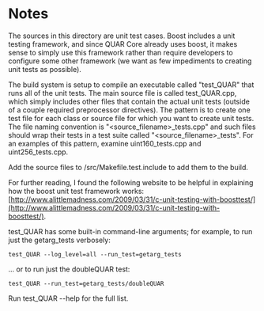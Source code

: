 # Notes
The sources in this directory are unit test cases.  Boost includes a
unit testing framework, and since QUAR Core already uses boost, it makes
sense to simply use this framework rather than require developers to
configure some other framework (we want as few impediments to creating
unit tests as possible).

The build system is setup to compile an executable called "test_QUAR"
that runs all of the unit tests.  The main source file is called
test_QUAR.cpp, which simply includes other files that contain the
actual unit tests (outside of a couple required preprocessor
directives).  The pattern is to create one test file for each class or
source file for which you want to create unit tests.  The file naming
convention is "<source_filename>_tests.cpp" and such files should wrap
their tests in a test suite called "<source_filename>_tests".  For an
examples of this pattern, examine uint160_tests.cpp and
uint256_tests.cpp.

Add the source files to /src/Makefile.test.include to add them to the build.

For further reading, I found the following website to be helpful in
explaining how the boost unit test framework works:
[http://www.alittlemadness.com/2009/03/31/c-unit-testing-with-boosttest/](http://www.alittlemadness.com/2009/03/31/c-unit-testing-with-boosttest/).

test_QUAR has some built-in command-line arguments; for
example, to run just the getarg_tests verbosely:

    test_QUAR --log_level=all --run_test=getarg_tests

... or to run just the doubleQUAR test:

    test_QUAR --run_test=getarg_tests/doubleQUAR

Run  test_QUAR --help   for the full list.


